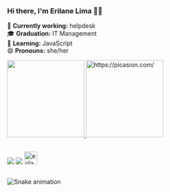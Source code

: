 ### Hi there, I'm Erilane Lima 👩‍💻

🔭 **Currently working:** helpdesk\
🎓 **Graduation:** IT Management\
🌱 **Learning:** JavaScript\
😄 **Pronouns:** she/her


<div>
  <a href="https://github.com/erilanelima">
  <img height="180em" src="https://github-readme-stats.vercel.app/api?username=erilanelima&show_icons=true&theme=buefy&include_all_commits=true&count_private=true"/>
  <a href="https://picasion.com/"><img src="https://i.picasion.com/pic91/37fc145da102245daeae88958aae7974.gif" width="180" height="180" border="0" alt="https://picasion.com/" />     </a><br />
 </div>
 
 ##

  <div> 
  <a href = "mailto:erilanesilvalima3@gmail.com"><img src="https://img.shields.io/badge/-Gmail-%23333?style=for-the-badge&logo=gmail&logoColor=white" target="_blank"></a>
  <a href="https://www.linkedin.com/in/erilane-lima-349912181/" target="_blank"><img src="https://img.shields.io/badge/-LinkedIn-%230077B5?style=for-the-badge&logo=linkedin&logoColor=white" target="_blank"></a> 
  <img height ="30em"  src="https://komarev.com/ghpvc/?username=erilanelima&color=red" alt="erilanelima"/> 

  </div>
  
 ##

  ![Snake animation](https://github.com/erilanelima/erilanelima/blob/main/.github/workflows/cobrinha.yml)
